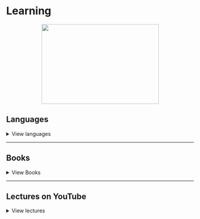 # Learning

<p align="center">
  <img src="https://cdn1.savepice.ru/uploads/2020/7/29/997cbb6969f9300285a01f8b9c61e991-full.jpg" width="315" height="215"/>
</p>

## Languages

<details>
    <summary>View languages</summary>

- [ ] [Assembly](/Assembly)
  - [ ] FASM
  - [ ] GAS
  - [ ] NASM
- [ ] [Bash](/Bash)
- [ ] [C#](/C%23)
- [ ] [C++](/C++)
- [ ] [Python](/Python)
- [ ] [SQL](/SQL)
- [ ] [Swift](/Swift)
- [ ] [TeX](/TeX)

</details>

---

## Books

<details>
  <summary>View Books</summary>

### Grokking series

  <details>
    <summary>View Details</summary>

- [ ] [Grokking Artificial Intelligence Algorithms](https://www.manning.com/books/grokking-artificial-intelligence-algorithms?a_aid=gaia&a_bid=6a1b836a)
- [ ] [Grokking Algorithms](https://www.manning.com/books/grokking-algorithms)
- [ ] [Grokking Machine Learning](https://www.manning.com/books/grokking-machine-learning?query=Grokking)
- [ ] [Grokking Deep Learning](https://www.manning.com/books/grokking-deep-learning?query=Grokking)
  
</details>

---

### Working with the network

  <details>
    <summary>View Details</summary>

- [ ] [IPv6 для знатоков IPv4](https://sites.google.com/site/yartikhiy/home/ipv6book)
- [ ] [Наука о Сетях](http://networksciencebook.com)
- [ ] [Разъяснение HTTP2](https://github.com/vlet/http2-explained/blob/master/http2.ru.pdf?raw=true)

</details>

---

### Programming language

 <details>
    <summary>View Languages</summary>

#### Assembly

   <details>
        <summary>View Books</summary>

- [ ]  Ассемблер – это просто. Учимся программировать, 2011 г. (Калашников О.)
- [ ]  Программирование на ассемблере на платформе x86-64, 2011 г. (Аблязов Р.)
- [ ] [Программирование на языке ассемблера NASM для ОС Unix, 2011 г.](http://www.stolyarov.info/books/pdf/nasm_unix.pdf)
- [ ] [Ассемблер в Linux для программистов C](https://ru.wikibooks.org/wiki/Ассемблер_в_Linux_для_программистов_C)
- [ ] [Ассемблер для чайников](http://av-assembler.ru/asm/afd/assembler-for-dummy.htm)

</details>

#### C/C++

   <details>
          <summary>View Books</summary>

- [ ] [Заметки о языке программирования Си/Си++](https://yurichev.com/writings/C-notes-ru.pdf)
- [ ]  C A Software Engineering Approach 3rd Edition
- [ ]  Системное программирование на языке Си
- [ ]  C++ для инженерных и научных расчетов (Питер Готтшлинг)
- [ ]  Введение в язык программирования С++ (Бьерн Страуструп)
- [ ]  Введение в язык Си++ (Андрей Столяров)
- [ ] [Вводный курс по объектно-ориентированному программированию на языке Си++](http://ru.wikibooks.org/wiki/Си-плюс-плюс)
- [ ] [Язык Си в примерах](https://ru.wikibooks.org/wiki/Язык_Си_в_примерах)
- [ ] [Разработка сетевых приложений](http://zed.karelia.ru/mmedia/docs/nets.pdf)

</details>

#### Python 

   <details>
          <summary>View Books</summary>

- [ ]  PEP 8 - руководство по написанию кода на Python
- [ ]  Программирование на Python, том 1, 4-е издание. Марк Лутц
- [ ]  Чистый питон
- [ ]  Программируем на Python (Майкл Доусон)
- [ ]  Serious-Python
- [ ]  Прикладной анализ текстовых данных на Python
- [ ]  A Byte of Python (Russian)
- [ ] [Tkinter. Программирование графического интерфейса](https://younglinux.info/tkinter.php)
- [ ] [Python. Введение в объектно-ориентированное программирование](https://younglinux.info/oopython.php)
- [ ] [Problem Solving with Algorithms and Data Structures](https://aliev.github.io/runestone)

</details>

#### SQL 

  <details>
      <summary>View Books</summary>

- [ ] [Работа с MySQL, MS SQL Server и Oracle в примерах](http://svyatoslav.biz/database_book/) 
- [ ] [Руководство по SQL](http://proselyte.net/tutorials/sql)
- [ ] [Язык SQL. Базовый курс](https://postgrespro.ru/education/books/sqlprimer)
- [ ] [Руководство по MS SQL Server 2017](https://metanit.com/sql/sqlserver)

</details>

#### TeX/LaTeX

  <details> 
      <summary>View Books</summary>

- [ ] [Сверстай диплом красиво: LaTeX за три дня](http://www.stolyarov.info/books/pdf/latex3days.pdf)
- [ ]  Все про TeX (Дональд Э. Кнут)
- [ ]  Компьютерная типография (Дональд Э. Кнут)
- [ ] [LaTeX, GNU/Linux и русский стиль (сборник статей)](http://www.inp.nsk.su/~baldin/LaTeX/index.html)

</details>

</details> 

---

### Tasks and puzzles

  <details>
        <summary>View Tasks</summary>

- [ ] [1000 задач по программированию](http://k504.khai.edu/attachments/article/762/Zadachnik_Abramyan.pdf)
- [ ]  Классические головоломки мартин гарднер
- [ ] [Программирование: теоремы и задачи](https://hal.archives-ouvertes.fr/hal-01480636/document)
- [ ]  Комбинаторные задачи: Олимпиады по программированию (Ю.В.Корженевич)
- [ ]  Сборник задач по теории алгоритмов

</details>

---

### Mathematics

  <details>
        <summary>View math books</summary>

- [ ] [Линейная алгебра для чайников](http://alik-abdulin.com/matrixes/matrixes.html#opred)
- [ ] [Алгоритмы. Просто как дважды два](https://1lib.eu/book/2881801/bdf9dc?regionChanged=&redirect=537745)
- [ ]  Курсы Математического анализа, 3 тома (Л.Д. Кудрявцев)
  - [ ] Том 1.
  - [ ] Том 2.
  - [ ] Том 3.
- [ ] [50 идей о которых нужно знать.Математика](https://www.labirint.ru/books/435729/)
- [ ] [Живая математика](https://math.ru/lib/book/djvu/perelman/alive_math.djvu)
- [ ] Конкретная математика. Математические основы информатики (Дональд Кнут, Рональд Л. Грэхем, Орен Паташник)
- [ ] Удовольствие от x (Стивен Строгац)
- [ ] Красота в квадрате (Алекс Беллос)
- [ ] Что такое математика? (Р. Курант, Г.Роббинс)
- [ ] Алгербра и начала анализа (М.И. Башмаков)
- [ ] Теория вероятностей и математичнская статистика (В.И.Турчин)
- [ ] Математические трюки для быстрого счёта (Ингве Фогт)

</details>

---

### Linux 

  <details>
        <summary>View Linux books</summary>

- [ ] [Ядро Linux. Описание процесса разработки (м)](https://codernet.ru/books/linux/yadro_linux_opisanie_processa_razrabotki/)
- [ ] [Архитектура операционной системы Unix](http://lib.ru/BACH)
- [ ] [Введение в Linux. Руководство по работе](https://younglinux.info/linuxintro)
- [ ] [Энциклопедия программиста Linux](http://www.opennet.ru/docs/RUS/lpg)
- [ ] [Энциклопедия разработчика модулей ядра Linux](http://www.opennet.ru/docs/RUS/lkmpg)
- [ ]  Внутреннее устройство Linux
- [ ]  Командная строка Linux (полное руководство)

</details>

---

### Vim

  <details>
      <summary>View Linux books</summary>

- [ ] [Поваренная Книга Vim](http://www.opennet.ru/docs/RUS/vim_cookbook)
- [ ] [Просто о Vim](http://rus-linux.net/MyLDP/BOOKS/Vim/prosto-o-vim.pdf)

</details>

---

### Science

  <details>
    <summary>View Science books</summary>

- [ ] Электроника для начинающих, Аливерти П., 2018
- [ ] Радиоэлектроника для чайников
- [ ] Майкл Файер: Абсолютный минимум. Как квантовая теория объясняет наш мир
- [ ] Вечность. В поисках окончательной теории времени
- [ ] Квантовая механика теоретический минимум
- [x] Теоретический минимум по Computer Science
- [ ] Structure  and  Interpretationof  Computer  Programs (Harold Abelson,Gerald Jay Sussman,Julie Sussman)
- [ ] Компьютерные науки.Базовый курс
- [ ] Теоретический минимум по Big Data
- [x] Самое главное...Электронная почта (А.Орлов)
- [ ] IBM PS/2 Справочник пользователя (Гилберт Хелд)
- [ ] Оформление программного кода. Методическое пособие (Столяров А.)
- [ ] Программирование: введение в профессию (Столяров А.)
  - [ ] Том 1: азы программирования (2016)
  - [ ] Том 2: низкоуровневое программирования (2016)
  - [ ] Том 3: системы и сети (2017)
  - [ ] Том 4: парадигмы (2020)
- [ ] Сети предприяти на основе Windows NT (М.Стерн, Г.Монти, В.Бэчманн)
- [ ] Работа с Big Data в облаках (Александр Сенько)
- [ ] Код: тайный язык информатики (Чарльз Петцольд)
- [ ] Модельное мышление (Скотт Пейдж)

</details>

---


### Other

  <details>
      <summary>View other books</summary>

- [x] Великий дух (Перси Биш Шелли)
- [x] Английский язык. 14 текстов о США
- [ ] Спящий бог. 018 секс, блокчейн и новый мир
- [ ] Нейромант. Трилогия "Киберпространство" (Уильям Гибсон)
- [ ] Мартин Иден (Джек Лондон)
- [ ] Бесконечная шутка (Уоллес Д.Ф.)
- [ ] Sword of Truth
  - [x] Wizard's First Rule
  - [x] Wizard's Second Rule  or Stone of Tears
  - [ ] Wizard's Third  Rule or Blood of the Fold
  - [ ] Wizard's Fourth Rule or Temple of the Winds
  - [ ] Wizard's Fifth Rule or Soul of the Fire
  - [ ] Wizard's Sixth Rule or Faith of the Fallen
  - [ ] Wizard's Seventh Rule or Pillars of Creation
  - [ ] Wizard's Eighth Rule or Naked Empire
  - [ ] Wizard's Ninth Rule or Chainfire
  - [ ] Wizard's Tenth Rule or Phantom
  - [ ] Wizard's Last Rule or Confessor

</details>

</details>

---

## Lectures on YouTube

<details>
  <summary>View lectures</summary>

- [Тимофей Хирьянов](https://www.youtube.com/user/tkhirianov)
- [НОУ ИНТУИТ](https://www.youtube.com/user/Intuitube/featured)
- [Minsk Python Meetup](https://www.youtube.com/user/pythonMinsk)
- [Лекторий ФПМИ](https://www.youtube.com/channel/UCdxesVp6Fs7wLpnp1XKkvZg)
- [Станет проще](https://www.youtube.com/playlist?list=PLFg1XD1ytVo01rGekO4dg4fiQiIyqDHWh)
- [Заметки Ардуинщика](https://www.youtube.com/channel/UC4axiS76D784-ofoTdo5zOA/featured)
- [Маткульт-привет! :: Алексей Савватеев и Ко](https://www.youtube.com/channel/UCWk8OxsylgmZ_VgY7jC9pjQ)
- [Pingvinus](https://www.youtube.com/channel/UCnxk5BzZxRN7y3a1IqHhVlA/featured)
- [Computer Science Center](https://www.youtube.com/c/CompscicenterRu/featured)
- [Лекториум](https://www.youtube.com/user/OpenLektorium/featured)
- [Igor Krylov](https://www.youtube.com/c/IgorKrylov/featured)
- [Deep Learning School](https://www.youtube.com/c/DeepLearningSchool/featured)

</details>
